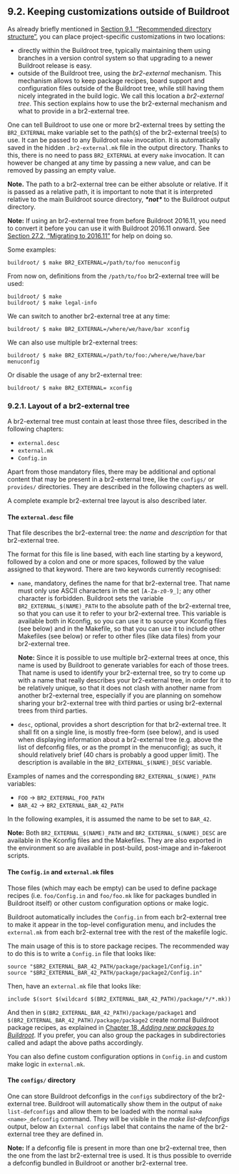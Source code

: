 ## 9.2. Keeping customizations outside of Buildroot

As already briefly mentioned in [Section 9.1, “Recommended directory structure”](https://buildroot.org/downloads/manual/manual.html#customize-dir-structure), you can place project-specific customizations in two locations:

- directly within the Buildroot tree, typically maintaining them using branches in a version control system so that upgrading to a newer Buildroot release is easy.
- outside of the Buildroot tree, using the *br2-external* mechanism. This mechanism allows to keep package recipes, board support and configuration files outside of the Buildroot tree, while still having them nicely integrated in the build logic. We call this location a *br2-external tree*. This section explains how to use the br2-external mechanism and what to provide in a br2-external tree.

One can tell Buildroot to use one or more br2-external trees by setting the `BR2_EXTERNAL` make variable set to the path(s) of the br2-external tree(s) to use. It can be passed to any Buildroot `make` invocation. It is automatically saved in the hidden `.br2-external.mk` file in the output directory. Thanks to this, there is no need to pass `BR2_EXTERNAL` at every `make` invocation. It can however be changed at any time by passing a new value, and can be removed by passing an empty value.

**Note.** The path to a br2-external tree can be either absolute or relative. If it is passed as a relative path, it is important to note that it is interpreted relative to the main Buildroot source directory, ***\*not\**** to the Buildroot output directory.

**Note:** If using an br2-external tree from before Buildroot 2016.11, you need to convert it before you can use it with Buildroot 2016.11 onward. See [Section 27.2, “Migrating to 2016.11”](https://buildroot.org/downloads/manual/manual.html#br2-external-converting) for help on doing so.

Some examples:

```
buildroot/ $ make BR2_EXTERNAL=/path/to/foo menuconfig
```

From now on, definitions from the `/path/to/foo` br2-external tree will be used:

```
buildroot/ $ make
buildroot/ $ make legal-info
```

We can switch to another br2-external tree at any time:

```
buildroot/ $ make BR2_EXTERNAL=/where/we/have/bar xconfig
```

We can also use multiple br2-external trees:

```
buildroot/ $ make BR2_EXTERNAL=/path/to/foo:/where/we/have/bar menuconfig
```

Or disable the usage of any br2-external tree:

```
buildroot/ $ make BR2_EXTERNAL= xconfig
```

### 9.2.1. Layout of a br2-external tree

A br2-external tree must contain at least those three files, described in the following chapters:

- `external.desc`
- `external.mk`
- `Config.in`

Apart from those mandatory files, there may be additional and optional content that may be present in a br2-external tree, like the `configs/` or `provides/` directories. They are described in the following chapters as well.

A complete example br2-external tree layout is also described later.

#### The `external.desc` file

That file describes the br2-external tree: the *name* and *description* for that br2-external tree.

The format for this file is line based, with each line starting by a keyword, followed by a colon and one or more spaces, followed by the value assigned to that keyword. There are two keywords currently recognised:

- `name`, mandatory, defines the name for that br2-external tree. That name must only use ASCII characters in the set `[A-Za-z0-9_]`; any other character is forbidden. Buildroot sets the variable `BR2_EXTERNAL_$(NAME)_PATH` to the absolute path of the br2-external tree, so that you can use it to refer to your br2-external tree. This variable is available both in Kconfig, so you can use it to source your Kconfig files (see below) and in the Makefile, so that you can use it to include other Makefiles (see below) or refer to other files (like data files) from your br2-external tree.

  **Note:** Since it is possible to use multiple br2-external trees at once, this name is used by Buildroot to generate variables for each of those trees. That name is used to identify your br2-external tree, so try to come up with a name that really describes your br2-external tree, in order for it to be relatively unique, so that it does not clash with another name from another br2-external tree, especially if you are planning on somehow sharing your br2-external tree with third parties or using br2-external trees from third parties.

- `desc`, optional, provides a short description for that br2-external tree. It shall fit on a single line, is mostly free-form (see below), and is used when displaying information about a br2-external tree (e.g. above the list of defconfig files, or as the prompt in the menuconfig); as such, it should relatively brief (40 chars is probably a good upper limit). The description is available in the `BR2_EXTERNAL_$(NAME)_DESC` variable.

Examples of names and the corresponding `BR2_EXTERNAL_$(NAME)_PATH` variables:

- `FOO` → `BR2_EXTERNAL_FOO_PATH`
- `BAR_42` → `BR2_EXTERNAL_BAR_42_PATH`

In the following examples, it is assumed the name to be set to `BAR_42`.

**Note:** Both `BR2_EXTERNAL_$(NAME)_PATH` and `BR2_EXTERNAL_$(NAME)_DESC` are available in the Kconfig files and the Makefiles. They are also exported in the environment so are available in post-build, post-image and in-fakeroot scripts.

#### The `Config.in` and `external.mk` files

Those files (which may each be empty) can be used to define package recipes (i.e. `foo/Config.in` and `foo/foo.mk` like for packages bundled in Buildroot itself) or other custom configuration options or make logic.

Buildroot automatically includes the `Config.in` from each br2-external tree to make it appear in the top-level configuration menu, and includes the `external.mk` from each br2-external tree with the rest of the makefile logic.

The main usage of this is to store package recipes. The recommended way to do this is to write a `Config.in` file that looks like:

```
source "$BR2_EXTERNAL_BAR_42_PATH/package/package1/Config.in"
source "$BR2_EXTERNAL_BAR_42_PATH/package/package2/Config.in"
```

Then, have an `external.mk` file that looks like:

```
include $(sort $(wildcard $(BR2_EXTERNAL_BAR_42_PATH)/package/*/*.mk))
```

And then in `$(BR2_EXTERNAL_BAR_42_PATH)/package/package1` and `$(BR2_EXTERNAL_BAR_42_PATH)/package/package2` create normal Buildroot package recipes, as explained in [Chapter 18, *Adding new packages to Buildroot*](https://buildroot.org/downloads/manual/manual.html#adding-packages). If you prefer, you can also group the packages in subdirectories called <boardname> and adapt the above paths accordingly.

You can also define custom configuration options in `Config.in` and custom make logic in `external.mk`.

#### The `configs/` directory

One can store Buildroot defconfigs in the `configs` subdirectory of the br2-external tree. Buildroot will automatically show them in the output of `make list-defconfigs` and allow them to be loaded with the normal `make <name>_defconfig` command. They will be visible in the *make list-defconfigs* output, below an `External configs` label that contains the name of the br2-external tree they are defined in.

**Note:** If a defconfig file is present in more than one br2-external tree, then the one from the last br2-external tree is used. It is thus possible to override a defconfig bundled in Buildroot or another br2-external tree.



